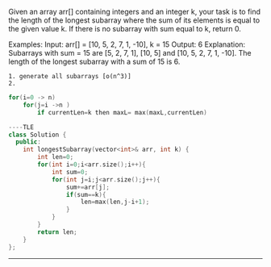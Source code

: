 Given an array arr[] containing integers and an integer k, your task is to find the length of the longest subarray where the sum of its elements is equal to the given value k. If there is no subarray with sum equal to k, return 0.

Examples:
Input: arr[] = [10, 5, 2, 7, 1, -10], k = 15
Output: 6
Explanation: Subarrays with sum = 15 are [5, 2, 7, 1], [10, 5] and [10, 5, 2, 7, 1, -10]. The length of the longest subarray with a sum of 15 is 6.

```pre
1. generate all subarrays [o(n^3)]
2.
```

```cpp
for(i=0 -> n)
    for(j=i ->n )
        if currentLen=k then maxL= max(maxL,currentLen)

----TLE
class Solution {
  public:
    int longestSubarray(vector<int>& arr, int k) {
        int len=0; 
        for(int i=0;i<arr.size();i++){
            int sum=0;
            for(int j=i;j<arr.size();j++){
                sum+=arr[j]; 
    			if(sum==k){
    				len=max(len,j-i+1);
    			}	
            }
        }
        return len;
    }
};

```
---
